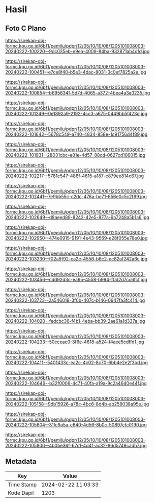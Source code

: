 # Hasil

## Foto C Plano

https://sirekap-obj-formc.kpu.go.id/6bf1/pemilu/pdpr/12/05/10/10/08/1205101008003-20240222-100220--9dc035eb-e9ea-4009-84ba-932871ab4dfd.jpg

https://sirekap-obj-formc.kpu.go.id/6bf1/pemilu/pdpr/12/05/10/10/08/1205101008003-20240222-100451--e7ce8f40-b5e3-4dac-8031-3c0ef7825a2e.jpg

https://sirekap-obj-formc.kpu.go.id/6bf1/pemilu/pdpr/12/05/10/10/08/1205101008003-20240222-100854--b695634f-5d7d-4065-a372-4bea4a3a0235.jpg

https://sirekap-obj-formc.kpu.go.id/6bf1/pemilu/pdpr/12/05/10/10/08/1205101008003-20240222-101249--0e1892a9-2192-4cc3-a675-0449bb5f423d.jpg

https://sirekap-obj-formc.kpu.go.id/6bf1/pemilu/pdpr/12/05/10/10/08/1205101008003-20240222-101642--5678c549-a740-4834-858e-1c91756d4f89.jpg

https://sirekap-obj-formc.kpu.go.id/6bf1/pemilu/pdpr/12/05/10/10/08/1205101008003-20240222-101931--28031cbc-e81e-4d57-88cd-0627cd106015.jpg

https://sirekap-obj-formc.kpu.go.id/6bf1/pemilu/pdpr/12/05/10/10/08/1205101008003-20240222-102217--5781c547-486f-4615-a187-c879ee814c67.jpg

https://sirekap-obj-formc.kpu.go.id/6bf1/pemilu/pdpr/12/05/10/10/08/1205101008003-20240222-102441--7e9bb55c-c2dc-476a-be71-656e0c5c2f69.jpg

https://sirekap-obj-formc.kpu.go.id/6bf1/pemilu/pdpr/12/05/10/10/08/1205101008003-20240222-102649--d8aeed89-8242-42e5-877a-9a7248a5b1a6.jpg

https://sirekap-obj-formc.kpu.go.id/6bf1/pemilu/pdpr/12/05/10/10/08/1205101008003-20240222-102950--474e0915-9191-4e43-9569-e28f055e78e0.jpg

https://sirekap-obj-formc.kpu.go.id/6bf1/pemilu/pdpr/12/05/10/10/08/1205101008003-20240222-103230--f02a9f92-ca2e-4556-b8c2-ec82af242a6c.jpg

https://sirekap-obj-formc.kpu.go.id/6bf1/pemilu/pdpr/12/05/10/10/08/1205101008003-20240222-103456--cdd92d3c-ea95-4558-b994-f0d2d7cc6fcf.jpg

https://sirekap-obj-formc.kpu.go.id/6bf1/pemilu/pdpr/12/05/10/10/08/1205101008003-20240222-103723--2a546018-3f0b-407c-b146-0947fa3fc414.jpg

https://sirekap-obj-formc.kpu.go.id/6bf1/pemilu/pdpr/12/05/10/10/08/1205101008003-20240222-104020--fedcbc36-f4b1-4eba-bb39-2ae61a1d337a.jpg

https://sirekap-obj-formc.kpu.go.id/6bf1/pemilu/pdpr/12/05/10/10/08/1205101008003-20240222-104233--50cceac0-3f6e-4618-a524-f4aee5cdffd1.jpg

https://sirekap-obj-formc.kpu.go.id/6bf1/pemilu/pdpr/12/05/10/10/08/1205101008003-20240222-104411--5401433c-ea2c-4c02-8c70-6bb4e2e2f3bd.jpg

https://sirekap-obj-formc.kpu.go.id/6bf1/pemilu/pdpr/12/05/10/10/08/1205101008003-20240222-104646--b32f0006-4c71-40fa-a19a-9c2a4640e44f.jpg

https://sirekap-obj-formc.kpu.go.id/6bf1/pemilu/pdpr/12/05/10/10/08/1205101008003-20240222-105158--9db15926-a78c-4bc6-8d4b-ab259038a95e.jpg

https://sirekap-obj-formc.kpu.go.id/6bf1/pemilu/pdpr/12/05/10/10/08/1205101008003-20240222-105604--31fc9a5a-c640-4d56-8b0c-50897cfc0190.jpg

https://sirekap-obj-formc.kpu.go.id/6bf1/pemilu/pdpr/12/05/10/10/08/1205101008003-20240222-105806--4b0be36f-67c1-4d4f-ac32-86d5749cadb7.jpg


## Metadata

| Key        | Value               |
| ---------- | ------------------- |
| Time Stamp | 2024-02-22 11:03:33 |
| Kode Dapil | 1203                |



